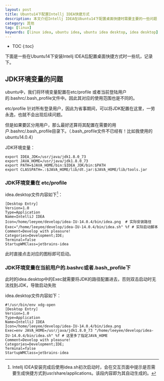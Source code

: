 ```yaml
---
layout: post
title: Ubuntu14下配置Intellj IDEA快捷方式
description: 本文介绍Intellj IDEA在Ubuntu14下配置桌面快捷时需要主要的一些问题
category: 其他
tag: [linux]
keywords: [linux idea, ubuntu idea, ubuntu idea desktop, idea desktop]
---
```


* TOC
{:toc}


下面是一些在Ubuntu14下安装Intellj IDEA后配置桌面快捷方式时一些坑，记录下。

## JDK环境变量的问题

ubuntu中，我们将环境变量配置在etc/profile 或者当前登陆用户的.bashrc/.bash_profile文件中。因此其对应的使用范围也是不同的。

etc/profile 针对所有登录用户，因此为省事期间，可以将JDK配置在这里，一劳永逸，也就不会出现后续问题。

但是如果要区分用用户，那么最好还算将其配置在需要的用户.bashrc/.bash_profile目录下。（.bash_profile文件不已经有！比如我使用的ubuntu14.0.4）

JDK环境变量：

    export IDEA_JDK=/usr/java/jdk1.8.0_73
    export JAVA_HOME=/usr/java/jdk1.8.0_73
    export PATH=$JAVA_HOME/bin:$IDEA_JDK/bin:$PATH
    export CLASSPATH=.:$JAVA_HOME/lib/dt.jar:$JAVA_HOME/lib/tools.jar

### JDK环境变量在 etc/profile

idea.desktop文件内容如下[^comment]：

    [Desktop Entry]
    Version=1.0
    Type=Application
    Name=IntelliJ IDEA
    Icon=/home/leeyee/develop/idea-IU-14.0.4/bin/idea.png  # 实际安装路径
    Exec="/home/leeyee/develop/idea-IU-14.0.4/bin/idea.sh" %f # 实际启动脚本
    Comment=Develop with pleasure!
    Categories=Development;IDE;
    Terminal=false
    StartupWMClass=jetbrains-idea

此时直接点击对应的图标即可启动。

### JDK环境变量在当前用户的.bashrc或者.bash_profile下

此时的idea.desktop中的Exec就需要将JDK的路径配置进去，否则双击启动时无法找到JDK，导致启动失败

idea.desktop文件内容如下：

    #!/usr/bin/env xdg-open
    [Desktop Entry]
    Version=1.0
    Type=Application
    Name=IntelliJ IDEA
    Icon=/home/leeyee/develop/idea-IU-14.0.4/bin/idea.png
    Exec=env JAVA_HOME=/usr/java/jdk1.8.0_73 "/home/leeyee/develop/idea-IU-14.0.4/bin/idea.sh" %f # 这里多了指定JAVA_HOME
    Comment=Develop with pleasure!
    Categories=Development;IDE;
    Terminal=false
    StartupWMClass=jetbrains-idea


[^comment]: Intellj IDEA安装完成后使用idea.sh初次启动时，会在交互页面中提示是否需要生成快捷方式到usr/share/applications。该段内容即为其自动生成的。